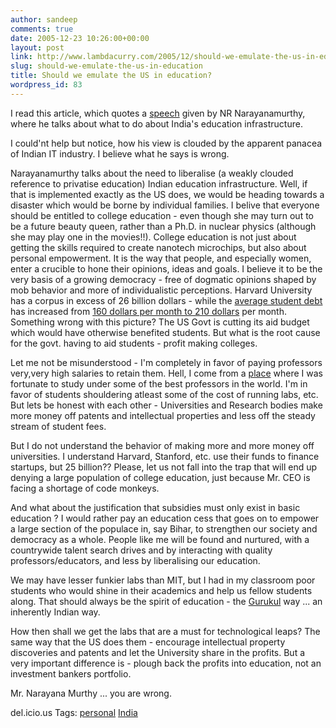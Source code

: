 ```yaml
---
author: sandeep
comments: true
date: 2005-12-23 10:26:00+00:00
layout: post
link: http://www.lambdacurry.com/2005/12/should-we-emulate-the-us-in-education/
slug: should-we-emulate-the-us-in-education
title: Should we emulate the US in education?
wordpress_id: 83
---
```


I read this article, which quotes a [speech](http://in.rediff.com/money/2005/dec/23bspec.htm) given by NR Narayanamurthy, where he talks about what to do about India's education infrastructure.

I could'nt help but notice, how his view is clouded by the apparent panacea of Indian IT industry. I believe what he says is wrong. 

Narayanamurthy talks about the need to liberalise (a weakly clouded reference to privatise education) Indian education infrastructure. Well, if that is implemented exactly as the US does, we would be heading towards a disaster which would be borne by individual families.
I belive that everyone should be entitled to college education  - even though she may turn out to be a future beauty queen, rather than a Ph.D. in nuclear physics (although she may play one in the movies!!). College education is not just about getting the skills required to create nanotech microchips, but also about personal empowerment. It is the way that people, and especially women, enter a crucible to hone their opinions, ideas and goals. I believe it to be the very basis of a growing democracy - free of dogmatic opinions shaped by mob behavior and more of individualistic perceptions.
Harvard University has a corpus in excess of 26 billion dollars - while the [average student debt](http://www.thebatt.com/media/paper657/news/2005/12/02/Opinion/Budget.Cuts.Will.Increase.PostCollege.Student.Debt-1119236.shtml?norewrite&sourcedomain=www.thebatt.com) has increased from [160 dollars per month to 210 dollars](http://www.google.com/url?sa=t&ct=res&cd=7&url=http%3A//www.usatoday.com/news/education/2005-03-27-grad-debt_x.htm&ei=DIarQ7XEArb2YNSszb8M&sig2=GkzJyES_6oI7hB4VlyloCg) per month.
Something wrong with this picture?
The US Govt is cutting its aid budget which would have otherwise benefited students. But what is the root cause for the govt. having to aid students - profit making colleges.

Let me not be misunderstood - I'm completely in favor of paying professors very,very high salaries to retain them. Hell, I come from a [place](www.iitb.ac.in) where I was fortunate to study under some of the best professors in the world. I'm in favor of students shouldering atleast some of the cost of running labs, etc. But lets be honest with each other - Universities and Research bodies make more money off patents and intellectual properties and less off the steady stream of student fees.

But I do not understand the behavior of making more and more money off universities. I understand Harvard, Stanford, etc. use their funds to finance startups, but 25 billion?? Please, let us not fall into the trap that will end up denying a large population of college education, just because Mr. CEO is facing a shortage of code monkeys.

And what about the justification that subsidies must only exist in basic education ? I would rather pay an education cess that goes on to empower a large section of the populace in, say Bihar, to strengthen our society and democracy as a whole. People like me will be found and nurtured, with a countrywide talent search drives and by interacting with quality professors/educators, and less by liberalising our education.

We may have lesser funkier labs than MIT, but I had in my classroom poor students who would shine in their academics and help us fellow students along. That should always be the spirit of education - the [Gurukul](http://en.wikipedia.org/wiki/Gurukula) way ... an inherently Indian way.

How then shall we get the labs that are a must for technological leaps? The same way that the US does them - encourage intellectual property discoveries and patents and let the University share in the profits. But a very important difference is - plough back the profits into education, not an investment bankers portfolio.

Mr. Narayana Murthy ... you are wrong.




del.icio.us Tags: [personal](http://del.icio.us/sss8ue/personal) [India](http://del.icio.us/sss8ue/india)
